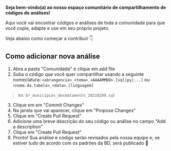 **Seja bem-vindo(a) ao nosso espaço comunitário de compartilhamento de códigos de análises!**

Aqui você vai encontrar códigos e análises de toda a comunidade para que você copie, adapte e use em seu próprio projeto. 

Veja abaixo como começar a contribuir 👇

## Como adicionar nova análise

1. Abra a pasta "Comunidade" e clique em add file
2. Suba o código que você quer compartilhar usando a seguinte nomeclatura: `<abrangencia>_<tema>_<AAAAMMDD>.[sql|py|...]` ou `<nome.da.tabela>_<data>.[linguagem]`

> ex: `br_municipios_desmatamento_20210209.sql`

3. Clique em em "Commit Changes"
4. Na janela que vai aparecer, clique em "Propose Changes"
5. Clique em "Create Pull Request"
6. Adicione uma breve descrição do seu código ou análise no campo "Add a description"
7. Clique em "Create Pull Request"
8. Pronto! Sua análise e código serão revisados pela nossa equipe e, se estiver tudo de acordo com os padrões da BD, será publicado 💚
